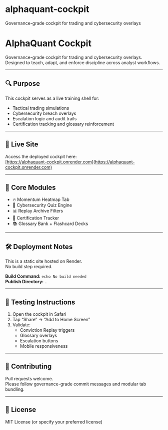 # alphaquant-cockpit
Governance-grade cockpit for trading and cybersecurity overlays
# AlphaQuant Cockpit

Governance-grade cockpit for trading and cybersecurity overlays. Designed to teach, adapt, and enforce discipline across analyst workflows.

---

## 🔍 Purpose

This cockpit serves as a live training shell for:
- Tactical trading simulations
- Cybersecurity breach overlays
- Escalation logic and audit trails
- Certification tracking and glossary reinforcement

---

## 🚀 Live Site

Access the deployed cockpit here:  
[https://alphaquant-cockpit.onrender.com](https://alphaquant-cockpit.onrender.com)

---

## 🧱 Core Modules

- 🔥 Momentum Heatmap Tab  
- 🧠 Cybersecurity Quiz Engine  
- 📊 Replay Archive Filters  
- 🏁 Certification Tracker  
- 📚 Glossary Bank + Flashcard Decks

---

## 🛠 Deployment Notes

This is a static site hosted on Render.  
No build step required.

**Build Command:** `echo No build needed`  
**Publish Directory:** `.`

---

## 🧪 Testing Instructions

1. Open the cockpit in Safari  
2. Tap “Share” → “Add to Home Screen”  
3. Validate:
   - Conviction Replay triggers  
   - Glossary overlays  
   - Escalation buttons  
   - Mobile responsiveness

---

## 🤝 Contributing

Pull requests welcome.  
Please follow governance-grade commit messages and modular tab bundling.

---

## 📜 License

MIT License (or specify your preferred license)
